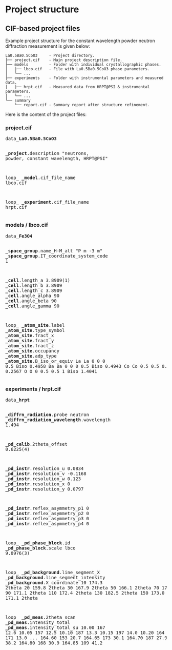 # Project structure

## CIF-based project files

Example project structure for the constant wavelength powder neutron diffraction measurement is given below:

```
La0.5Ba0.5CoO3     - Project directory.
├── project.cif    - Main project description file.
├── models         - Folder with individual crystallographic phases.
│   ├── lbco.cif   - File with La0.5Ba0.5CoO3 phase parameters.
│   └── ...
├── experiments    - Folder with instrumental parameters and measured data.
│   ├── hrpt.cif   - Measured data from HRPT@PSI & instrumental parameters.
│   └── ...
└── summary
    └── report.cif - Summary report after structure refinement.
```

Here is the content of the project files:

### project.cif

<div class="cif">
<pre>
data_<span class="red"><b>La0.5Ba0.5CoO3</b></span>

<span class="blue"><b>_project</b>.description</span> "neutrons, powder, constant wavelength, HRPT@PSI"

loop_
<span class="green"><b>_model</b>.cif_file_name</span>
lbco.cif

loop_
<span class="green"><b>_experiment</b>.cif_file_name</span>
hrpt.cif
</pre>
</div>

### models / lbco.cif

<div class="cif">
<pre>
data_<span class="red"><b>Fe3O4</b></span>

<span class="blue"><b>_space_group</b>.name_H-M_alt</span>              "P m -3 m"
<span class="blue"><b>_space_group</b>.IT_coordinate_system_code</span> 1

<span class="blue"><b>_cell</b>.length_a</span>      3.8909(1)
<span class="blue"><b>_cell</b>.length_b</span>      3.8909
<span class="blue"><b>_cell</b>.length_c</span>      3.8909
<span class="blue"><b>_cell</b>.angle_alpha</span>  90
<span class="blue"><b>_cell</b>.angle_beta</span>   90
<span class="blue"><b>_cell</b>.angle_gamma</span>  90

loop_
<span class="green"><b>_atom_site</b>.label</span>
<span class="green"><b>_atom_site</b>.type_symbol</span>
<span class="green"><b>_atom_site</b>.fract_x</span>
<span class="green"><b>_atom_site</b>.fract_y</span>
<span class="green"><b>_atom_site</b>.fract_z</span>
<span class="green"><b>_atom_site</b>.occupancy</span>
<span class="green"><b>_atom_site</b>.adp_type</span>
<span class="green"><b>_atom_site</b>.B_iso_or_equiv</span>
La La   0   0   0     0.5  Biso 0.4958
Ba Ba   0   0   0     0.5  Biso 0.4943
Co Co   0.5 0.5 0.5   1    Biso 0.2567
O  O    0   0.5 0.5   1    Biso 1.4041
</pre>
</div>

### experiments / hrpt.cif

<div class="cif">
<pre>
data_<span class="red"><b>hrpt</b></span>

<span class="blue"><b>_diffrn_radiation</b>.probe</span>                 neutron
<span class="blue"><b>_diffrn_radiation_wavelength</b>.wavelength</span> 1.494

<span class="blue"><b>_pd_calib</b>.2theta_offset</span> 0.6225(4)

<span class="blue"><b>_pd_instr</b>.resolution_u</span>  0.0834
<span class="blue"><b>_pd_instr</b>.resolution_v</span> -0.1168
<span class="blue"><b>_pd_instr</b>.resolution_w</span>  0.123
<span class="blue"><b>_pd_instr</b>.resolution_x</span>  0
<span class="blue"><b>_pd_instr</b>.resolution_y</span>  0.0797

<span class="blue"><b>_pd_instr</b>.reflex_asymmetry_p1</span> 0
<span class="blue"><b>_pd_instr</b>.reflex_asymmetry_p2</span> 0
<span class="blue"><b>_pd_instr</b>.reflex_asymmetry_p3</span> 0
<span class="blue"><b>_pd_instr</b>.reflex_asymmetry_p4</span> 0

loop_
<span class="green"><b>_pd_phase_block</b>.id</span>
<span class="green"><b>_pd_phase_block</b>.scale</span>
lbco 9.0976(3)

loop_
<span class="green"><b>_pd_background</b>.line_segment_X</span>
<span class="green"><b>_pd_background</b>.line_segment_intensity</span>
<span class="green"><b>_pd_background</b>.X_coordinate</span>
 10  174.3  2theta
 20  159.8  2theta
 30  167.9  2theta
 50  166.1  2theta
 70  172.3  2theta
 90  171.1  2theta
110  172.4  2theta
130  182.5  2theta
150  173.0  2theta
165  171.1  2theta

loop_
<span class="green"><b>_pd_meas</b>.2theta_scan</span>
<span class="green"><b>_pd_meas</b>.intensity_total</span>
<span class="green"><b>_pd_meas</b>.intensity_total_su</span>
 10.00  167  12.6
 10.05  157  12.5
 10.10  187  13.3
 10.15  197  14.0
 10.20  164  12.5
 10.25  171  13.0
...
164.60  153  20.7
164.65  173  30.1
164.70  187  27.9
164.75  175  38.2
164.80  168  30.9
164.85  109  41.2
</pre>
</div>
